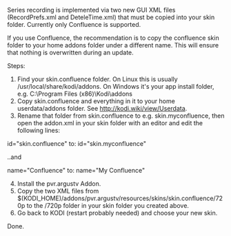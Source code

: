 Series recording is implemented via two new GUI XML files (RecordPrefs.xml and DeteleTime.xml) that must be copied into your skin folder.   Currently only Confluence is supported.

If you use Confluence, the recommendation is to copy the confluence skin folder to your home addons folder under a different name.  This will ensure that nothing is overwritten during an update.

Steps:

1.  Find your skin.confluence folder.   On Linux this is usually /usr/local/share/kodi/addons.  On Windows it's your app install folder, e.g. C:\Program Files (x86)\Kodi\addons
2.  Copy skin.confluence and everything in it to your home userdata/addons folder.  See http://kodi.wiki/view/Userdata.
3.  Rename that folder from skin.confluence to e.g. skin.myconfluence, then open the addon.xml in your skin folder with an editor and edit the following lines:
	
id="skin.confluence"
to:
id="skin.myconfluence"

..and

name="Confluence"
to:
name="My Confluence"

4.  Install the pvr.argustv Addon.
5.  Copy the two XML files from $(KODI_HOME)/addons/pvr.argustv/resources/skins/skin.confluence/720p to the /720p folder in your skin folder you created above.
6.  Go back to KODI (restart probably needed) and choose your new skin.

Done.